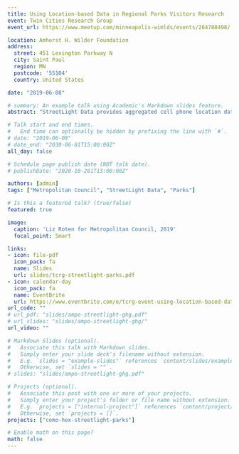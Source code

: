 ```yaml
---
title: Using Location-based Data in Regional Parks Visitors Research
event: Twin Cities Research Group
event_url: https://www.meetup.com/minneapolis-wimlds/events/264788498/

location: Amherst H. Wilder Foundation
address:
  street: 451 Lexington Parkway N
  city: Saint Paul
  region: MN
  postcode: '55104'
  country: United States

date: "2019-06-08"

# summary: An example talk using Academic's Markdown slides feature.
abstract: "StreetLight Data provides aggregated cell phone location data for transportation research. This talk will examine how the Research Team at the Metropolitan Council is using StreetLight to analyze visitor patterns in regional parks. We will cover topics including inferring traveler demographics -- such as race, income, education, and family status -- and limitations of the data. Finally, we will explore interactive visualizations using this powerful data source."

# Talk start and end times.
#   End time can optionally be hidden by prefixing the line with `#`.
# date: "2019-06-08"
# date_end: "2030-06-01T15:00:00Z"
all_day: false

# Schedule page publish date (NOT talk date).
# publishDate: "2020-10-281T13:00:00Z"

authors: [admin]
tags: ["Metropolitan Council", "StreetLight Data", "Parks"]

# Is this a featured talk? (true/false)
featured: true

image:
  caption: 'Liz Roten for Metropolitan Council, 2019'
  focal_point: Smart

links:
- icon: file-pdf
  icon_pack: fa
  name: Slides
  url: slides/tcrg-streetlight-parks.pdf
- icon: calendar-day
  icon_pack: fa
  name: EventBrite
  url: https://www.eventbrite.com/e/tcrg-event-using-location-based-data-in-regional-parks-visitors-research-registration-60382855747#
url_code: ""
# url_pdf: "slides/ampo-streetlight-ghg.pdf"
# url_slides: "slides/ampo-streetlight-ghg/"
url_video: ""

# Markdown Slides (optional).
#   Associate this talk with Markdown slides.
#   Simply enter your slide deck's filename without extension.
#   E.g. `slides = "example-slides"` references `content/slides/example-slides.md`.
#   Otherwise, set `slides = ""`.
# slides: "slides/ampo-streetlight-ghg.pdf"

# Projects (optional).
#   Associate this post with one or more of your projects.
#   Simply enter your project's folder or file name without extension.
#   E.g. `projects = ["internal-project"]` references `content/project/deep-learning/index.md`.
#   Otherwise, set `projects = []`.
projects: ["como-hex-streetlight-parks"]

# Enable math on this page?
math: false
---
```

